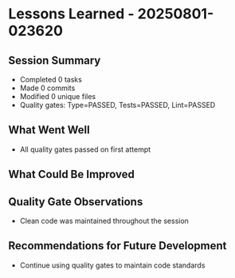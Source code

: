 # Lessons Learned - 20250801-023620

## Session Summary

- Completed 0 tasks
- Made 0 commits
- Modified 0 unique files
- Quality gates: Type=PASSED, Tests=PASSED, Lint=PASSED

## What Went Well

- All quality gates passed on first attempt

## What Could Be Improved

## Quality Gate Observations

- Clean code was maintained throughout the session

## Recommendations for Future Development

- Continue using quality gates to maintain code standards
